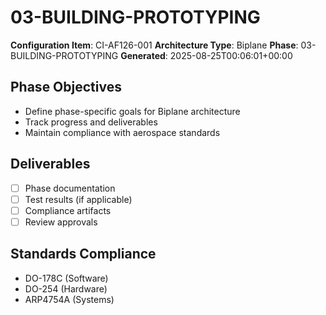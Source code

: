 # 03-BUILDING-PROTOTYPING

**Configuration Item**: CI-AF126-001
**Architecture Type**: Biplane
**Phase**: 03-BUILDING-PROTOTYPING
**Generated**: 2025-08-25T00:06:01+00:00

## Phase Objectives
- Define phase-specific goals for Biplane architecture
- Track progress and deliverables
- Maintain compliance with aerospace standards

## Deliverables
- [ ] Phase documentation
- [ ] Test results (if applicable)
- [ ] Compliance artifacts
- [ ] Review approvals

## Standards Compliance
- DO-178C (Software)
- DO-254 (Hardware)
- ARP4754A (Systems)
